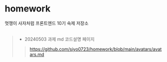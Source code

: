 # homework
멋쟁이 사자처럼 프론트엔드 10기 숙제 저장소
<br>
<br>
> - 20240503 과제 md 코드설명 페이지
>> https://github.com/siyo0723/homework/blob/main/avatars/avatars.md